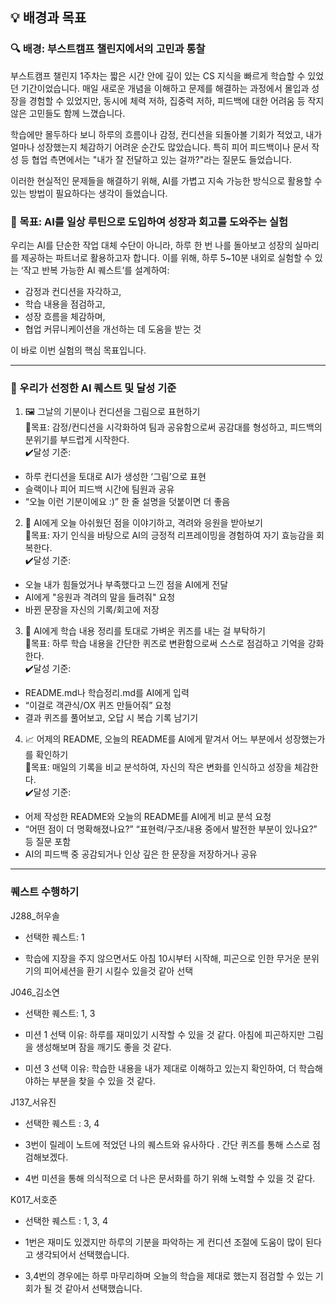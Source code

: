💡 배경과 목표
---

### 🔍 배경: 부스트캠프 챌린지에서의 고민과 통찰

부스트캠프 챌린지 1주차는 짧은 시간 안에 깊이 있는 CS 지식을 빠르게 학습할 수 있었던 기간이었습니다. 매일 새로운 개념을 이해하고 문제를 해결하는 과정에서 몰입과 성장을 경험할 수 있었지만, 동시에 체력 저하, 집중력 저하, 피드백에 대한 어려움 등 작지 않은 고민들도 함께 느꼈습니다.

학습에만 몰두하다 보니 하루의 흐름이나 감정, 컨디션을 되돌아볼 기회가 적었고, 내가 얼마나 성장했는지 체감하기 어려운 순간도 많았습니다. 특히 피어 피드백이나 문서 작성 등 협업 측면에서는 "내가 잘 전달하고 있는 걸까?"라는 질문도 들었습니다.

이러한 현실적인 문제들을 해결하기 위해, AI를 가볍고 지속 가능한 방식으로 활용할 수 있는 방법이 필요하다는 생각이 들었습니다.

### 🎯 목표: AI를 일상 루틴으로 도입하여 성장과 회고를 도와주는 실험

우리는 AI를 단순한 작업 대체 수단이 아니라, 하루 한 번 나를 돌아보고 성장의 실마리를 제공하는 파트너로 활용하고자 합니다.
이를 위해, 하루 5~10분 내외로 실험할 수 있는 ‘작고 반복 가능한 AI 퀘스트’를 설계하여:

* 감정과 컨디션을 자각하고,
* 학습 내용을 점검하고,
* 성장 흐름을 체감하며,
* 협업 커뮤니케이션을 개선하는 데 도움을 받는 것

이 바로 이번 실험의 핵심 목표입니다.

---
### 📌 우리가 선정한 AI 퀘스트 및 달성 기준

1. 🖼 그날의 기분이나 컨디션을 그림으로 표현하기<br>
🔹목표: 감정/컨디션을 시각화하여 팀과 공유함으로써 공감대를 형성하고, 피드백의 분위기를 부드럽게 시작한다.<br>
✔️달성 기준:<br>
* 하루 컨디션을 토대로 AI가 생성한 ‘그림’으로 표현
* 슬랙이나 피어 피드백 시간에 팀원과 공유
* “오늘 이런 기분이에요 :)” 한 줄 설명을 덧붙이면 더 좋음

2. 💬 AI에게 오늘 아쉬웠던 점을 이야기하고, 격려와 응원을 받아보기<br>
🔹목표: 자기 인식을 바탕으로 AI의 긍정적 리프레이밍을 경험하여 자기 효능감을 회복한다.<br>
✔️달성 기준:<br>
* 오늘 내가 힘들었거나 부족했다고 느낀 점을 AI에게 전달
* AI에게 "응원과 격려의 말을 들려줘" 요청
* 바뀐 문장을 자신의 기록/회고에 저장

3. 🎯 AI에게 학습 내용 정리를 토대로 가벼운 퀴즈를 내는 걸 부탁하기<br>
🔹목표: 하루 학습 내용을 간단한 퀴즈로 변환함으로써 스스로 점검하고 기억을 강화한다.<br>
✔️달성 기준:<br>
* README.md나 학습정리.md를 AI에게 입력
* “이걸로 객관식/OX 퀴즈 만들어줘” 요청
* 결과 퀴즈를 풀어보고, 오답 시 복습 기록 남기기

4. 📈 어제의 README, 오늘의 README를 AI에게 맡겨서 어느 부분에서 성장했는가를 확인하기<br>
🔹목표: 매일의 기록을 비교 분석하여, 자신의 작은 변화를 인식하고 성장을 체감한다.<br>
✔️달성 기준:<br>
* 어제 작성한 README와 오늘의 README를 AI에게 비교 분석 요청
* “어떤 점이 더 명확해졌나요?” “표현력/구조/내용 중에서 발전한 부분이 있나요?” 등 질문 포함
* AI의 피드백 중 공감되거나 인상 깊은 한 문장을 저장하거나 공유
---

### 퀘스트 수행하기

J288_허우솔

- 선택한 퀘스트: 1
    
- 학습에 지장을 주지 않으면서도 아침 10시부터 시작해, 피곤으로 인한 무거운 분위기의 피어세션을 환기 시킬수 있을것 같아 선택
        
J046_김소연

- 선택한 퀘스트: 1, 3
    
- 미션 1 선택 이유: 하루를 재미있기 시작할 수 있을 것 같다. 아침에 피곤하지만 그림을 생성해보며 잠을 깨기도 좋을 것 같다.
    
- 미션 3 선택 이유: 학습한 내용을 내가 제대로 이해하고 있는지 확인하여, 더 학습해야하는 부분을 찾을 수 있을 것 같다.
    

J137_서유진
    
- 선택한 퀘스트 : 3, 4
        
- 3번이 릴레이 노트에 적었던 나의 퀘스트와 유사하다 . 간단 퀴즈를 통해 스스로 점검해보겠다.
            
- 4번 미션을 통해 의식적으로 더 나은 문서화를 하기 위해 노력할 수 있을 것 같다.

          
K017_서호준

- 선택한 퀘스트 : 1, 3, 4
    
- 1번은 재미도 있겠지만 하루의 기분을 파악하는 게 컨디션 조절에 도움이 많이 된다고 생각되어서 선택했습니다.
    
- 3,4번의 경우에는 하루 마무리하며 오늘의 학습을 제대로 했는지 점검할 수 있는 기회가 될 것 같아서 선택했습니다.
